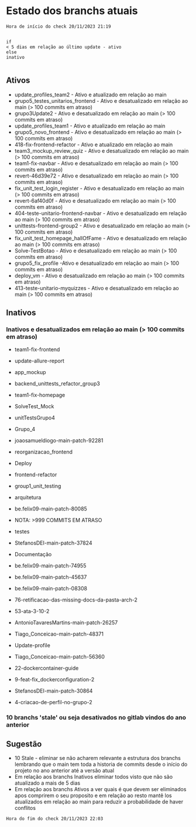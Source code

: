 # Estado dos branchs atuais


```
Hora de início do check 20/11/2023 21:19


if
< 5 dias em relação ao último update - ativo
else
inativo


```


## Ativos


- update_profiles_team2 -  Ativo e atualizado em relação ao main
- grupo5_testes_unitarios_frontend - Ativo e desatualizado em relação ao main (> 100 commits em atraso)
- grupo3Update2 - Ativo e desatualizado em relação ao main (> 100 commits em atraso)
- update_profiles_team1 -  Ativo e atualizado em relação ao main
- grupo5_novo_frontend - Ativo e desatualizado em relação ao main (> 100 commits em atraso)
- 418-fix-frontend-refactor - Ativo e atualizado em relação ao main
- team3_mockup_review_quiz - Ativo e desatualizado em relação ao main (> 100 commits em atraso)
- team1-fix-navbar - Ativo e desatualizado em relação ao main (> 100 commits em atraso)
- revert-46d39e72 - Ativo e desatualizado em relação ao main (> 100 commits em atraso)
- fix_unit_test_login_register - Ativo e desatualizado em relação ao main (> 100 commits em atraso)
- revert-6af40d0f - Ativo e desatualizado em relação ao main (> 100 commits em atraso)
- 404-teste-unitario-frontend-navbar - Ativo e desatualizado em relação ao main (> 100 commits em atraso)
- unittests-frontend-group2 - Ativo e desatualizado em relação ao main (> 100 commits em atraso)
- fix_unit_test_homepage_hallOfFame - Ativo e desatualizado em relação ao main (> 100 commits em atraso)
- Solve-TestBotao - Ativo e desatualizado em relação ao main (> 100 commits em atraso)
- grupo5_fix_profile -Ativo e desatualizado em relação ao main (> 100 commits em atraso)
- deploy_vm - Ativo e desatualizado em relação ao main (> 100 commits em atraso)
- 413-teste-unitario-myquizzes - Ativo e desatualizado em relação ao main (> 100 commits em atraso)


## Inativos


### Inativos e desatualizados em relação ao main (> 100 commits em atraso)


- team1-fix-frontend
- update-allure-report
- app_mockup
- backend_unittests_refactor_group3
- team1-fix-homepage
- SolveTest_Mock
- unitTestsGrupo4
- Grupo_4
- joaosamueldiogo-main-patch-92281
- reorganizacao_frontend
- Deploy
- frontend-refactor
- group1_unit_testing
- arquitetura
- be.felix09-main-patch-80085


- NOTA: >999 COMMITS EM ATRASO


- testes
- StefanosDEI-main-patch-37824
- Documentação
- be.felix09-main-patch-74955
- be.felix09-main-patch-45637
- be.felix09-main-patch-08308
- 76-retificacao-das-missing-docs-da-pasta-arch-2
- 53-ata-3-10-2
- AntonioTavaresMartins-main-patch-26257
- Tiago_Conceicao-main-patch-48371
- Update-profile
- Tiago_Conceicao-main-patch-56360
- 22-dockercontainer-guide
- 9-feat-fix_dockerconfiguration-2
- StefanosDEI-main-patch-30864
- 4-criacao-de-perfil-no-grupo-2


### 10 branchs 'stale' ou seja desativados no gitlab vindos do ano anterior


## Sugestão


- 10 Stale - eliminar se não acharem relevante a estrutura dos branchs lembrando que o main tem toda a historia de commits desde o início do projeto no ano anterior até a versão atual
- Em relação aos branchs Inativos eliminar todos visto que não são atualizado a mais de 5 dias
- Em relação aos branchs Ativos a ver quais é que devem ser eliminados apos comprirem o seu proposito e em relação ao resto mantê los atualizados em relação ao main para reduzir a probabilidade de haver conflitos


```
Hora do fim do check 20/11/2023 22:03
```
